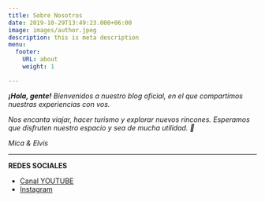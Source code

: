 ```yaml
---
title: Sobre Nosotros
date: 2019-10-29T13:49:23.000+06:00
image: images/author.jpeg
description: this is meta description
menu:
  footer:
    URL: about
    weight: 1

---
```

**_¡Hola, gente!_** _Bienvenidos a nuestro blog oficial, en el que compartimos nuestras experiencias con vos._

_Nos encanta viajar, hacer turismo y explorar nuevos rincones. Esperamos que disfruten nuestro espacio y sea de mucha utilidad. 🤗_

_Mica & Elvis_

***

**REDES SOCIALES**

* [Canal YOUTUBE](https://www.youtube.com/c/ViveSimple?ltclid=)
* [Instagram](https://www.instagram.com/vivesimple.me/)